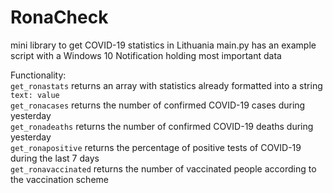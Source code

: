 # RonaCheck
mini library to get COVID-19 statistics in Lithuania
main.py has an example script with a Windows 10 Notification holding most important data

Functionality: <br>
`get_ronastats` returns an array with statistics already formatted into a string `text: value` <br>
`get_ronacases` returns the number of confirmed COVID-19 cases during yesterday <br>
`get_ronadeaths` returns the number of confirmed COVID-19 deaths during yesterday <br>
`get_ronapositive` returns the percentage of positive tests of COVID-19 during the last 7 days <br>
`get_ronavaccinated` returns the number of vaccinated people according to the vaccination scheme


